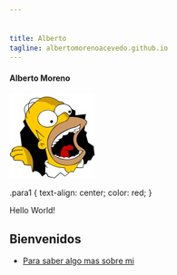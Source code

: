 ```yaml
---


title: Alberto
tagline: albertomorenoacevedo.github.io
---
```

#### Alberto Moreno

![imagen](foto.jpg)

  <styles>
  .para1 {
    text-align: center;
    color: red;
  }
  </styles>
  

  <p class="para1">Hello World!</p>
   
## Bienvenidos

* [Para saber algo mas sobre mi](/about)
